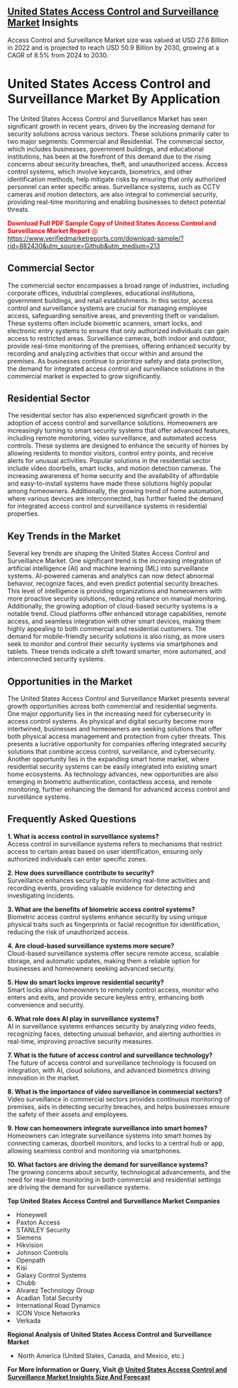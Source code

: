 <h2><a href="https://www.verifiedmarketreports.com/download-sample/?rid=882430&amp;utm_source=Github&amp;utm_medium=213" target="_blank">United States Access Control and Surveillance Market</a> Insights</h2><p>Access Control and Surveillance Market size was valued at USD 27.6 Billion in 2022 and is projected to reach USD 50.9 Billion by 2030, growing at a CAGR of 8.5% from 2024 to 2030.</p><p><h1>United States Access Control and Surveillance Market By Application</h1><p>The United States Access Control and Surveillance Market has seen significant growth in recent years, driven by the increasing demand for security solutions across various sectors. These solutions primarily cater to two major segments: Commercial and Residential. The commercial sector, which includes businesses, government buildings, and educational institutions, has been at the forefront of this demand due to the rising concerns about security breaches, theft, and unauthorized access. Access control systems, which involve keycards, biometrics, and other identification methods, help mitigate risks by ensuring that only authorized personnel can enter specific areas. Surveillance systems, such as CCTV cameras and motion detectors, are also integral to commercial security, providing real-time monitoring and enabling businesses to detect potential threats.<p><span class=""><span style="color: #ff0000;"><strong>Download Full PDF Sample Copy of United States Access Control and Surveillance Market Report</strong> @ </span><a href="https://www.verifiedmarketreports.com/download-sample/?rid=882430&amp;utm_source=Github&amp;utm_medium=213" target="_blank">https://www.verifiedmarketreports.com/download-sample/?rid=882430&amp;utm_source=Github&amp;utm_medium=213</a></span></p></p><h2>Commercial Sector</h2><p>The commercial sector encompasses a broad range of industries, including corporate offices, industrial complexes, educational institutions, government buildings, and retail establishments. In this sector, access control and surveillance systems are crucial for managing employee access, safeguarding sensitive areas, and preventing theft or vandalism. These systems often include biometric scanners, smart locks, and electronic entry systems to ensure that only authorized individuals can gain access to restricted areas. Surveillance cameras, both indoor and outdoor, provide real-time monitoring of the premises, offering enhanced security by recording and analyzing activities that occur within and around the premises. As businesses continue to prioritize safety and data protection, the demand for integrated access control and surveillance solutions in the commercial market is expected to grow significantly.<h2>Residential Sector</h2><p>The residential sector has also experienced significant growth in the adoption of access control and surveillance solutions. Homeowners are increasingly turning to smart security systems that offer advanced features, including remote monitoring, video surveillance, and automated access controls. These systems are designed to enhance the security of homes by allowing residents to monitor visitors, control entry points, and receive alerts for unusual activities. Popular solutions in the residential sector include video doorbells, smart locks, and motion detection cameras. The increasing awareness of home security and the availability of affordable and easy-to-install systems have made these solutions highly popular among homeowners. Additionally, the growing trend of home automation, where various devices are interconnected, has further fueled the demand for integrated access control and surveillance systems in residential properties.<h2>Key Trends in the Market</h2><p>Several key trends are shaping the United States Access Control and Surveillance Market. One significant trend is the increasing integration of artificial intelligence (AI) and machine learning (ML) into surveillance systems. AI-powered cameras and analytics can now detect abnormal behavior, recognize faces, and even predict potential security breaches. This level of intelligence is providing organizations and homeowners with more proactive security solutions, reducing reliance on manual monitoring. Additionally, the growing adoption of cloud-based security systems is a notable trend. Cloud platforms offer enhanced storage capabilities, remote access, and seamless integration with other smart devices, making them highly appealing to both commercial and residential customers. The demand for mobile-friendly security solutions is also rising, as more users seek to monitor and control their security systems via smartphones and tablets. These trends indicate a shift toward smarter, more automated, and interconnected security systems.<h2>Opportunities in the Market</h2><p>The United States Access Control and Surveillance Market presents several growth opportunities across both commercial and residential segments. One major opportunity lies in the increasing need for cybersecurity in access control systems. As physical and digital security become more intertwined, businesses and homeowners are seeking solutions that offer both physical access management and protection from cyber threats. This presents a lucrative opportunity for companies offering integrated security solutions that combine access control, surveillance, and cybersecurity. Another opportunity lies in the expanding smart home market, where residential security systems can be easily integrated into existing smart home ecosystems. As technology advances, new opportunities are also emerging in biometric authentication, contactless access, and remote monitoring, further enhancing the demand for advanced access control and surveillance systems.<h2>Frequently Asked Questions</h2><p><b>1. What is access control in surveillance systems?</b><br> Access control in surveillance systems refers to mechanisms that restrict access to certain areas based on user identification, ensuring only authorized individuals can enter specific zones.</p><p><b>2. How does surveillance contribute to security?</b><br> Surveillance enhances security by monitoring real-time activities and recording events, providing valuable evidence for detecting and investigating incidents.</p><p><b>3. What are the benefits of biometric access control systems?</b><br> Biometric access control systems enhance security by using unique physical traits such as fingerprints or facial recognition for identification, reducing the risk of unauthorized access.</p><p><b>4. Are cloud-based surveillance systems more secure?</b><br> Cloud-based surveillance systems offer secure remote access, scalable storage, and automatic updates, making them a reliable option for businesses and homeowners seeking advanced security.</p><p><b>5. How do smart locks improve residential security?</b><br> Smart locks allow homeowners to remotely control access, monitor who enters and exits, and provide secure keyless entry, enhancing both convenience and security.</p><p><b>6. What role does AI play in surveillance systems?</b><br> AI in surveillance systems enhances security by analyzing video feeds, recognizing faces, detecting unusual behavior, and alerting authorities in real-time, improving proactive security measures.</p><p><b>7. What is the future of access control and surveillance technology?</b><br> The future of access control and surveillance technology is focused on integration, with AI, cloud solutions, and advanced biometrics driving innovation in the market.</p><p><b>8. What is the importance of video surveillance in commercial sectors?</b><br> Video surveillance in commercial sectors provides continuous monitoring of premises, aids in detecting security breaches, and helps businesses ensure the safety of their assets and employees.</p><p><b>9. How can homeowners integrate surveillance into smart homes?</b><br> Homeowners can integrate surveillance systems into smart homes by connecting cameras, doorbell monitors, and locks to a central hub or app, allowing seamless control and monitoring via smartphones.</p><p><b>10. What factors are driving the demand for surveillance systems?</b><br> The growing concerns about security, technological advancements, and the need for real-time monitoring in both commercial and residential settings are driving the demand for surveillance systems.</p></p><p><strong>Top United States Access Control and Surveillance Market Companies</strong></p><div data-test-id=""><p><li>Honeywell</li><li> Paxton Access</li><li> STANLEY Security</li><li> Siemens</li><li> Hikvision</li><li> Johnson Controls</li><li> Openpath</li><li> Kisi</li><li> Galaxy Control Systems</li><li> Chubb</li><li> Alvarez Technology Group</li><li> Acadian Total Security</li><li> International Road Dynamics</li><li> ICON Voice Networks</li><li> Verkada</li></p><div><strong>Regional Analysis of&nbsp;United States Access Control and Surveillance Market</strong></div><ul><li dir="ltr"><p dir="ltr">North America&nbsp;(United States, Canada, and Mexico, etc.)</p></li></ul><p><strong>For More Information or Query, Visit @&nbsp;</strong><strong><a href="https://www.verifiedmarketreports.com/product/access-control-and-surveillance-market/?utm_source=Github&amp;utm_medium=213" target="_blank">United States Access Control and Surveillance Market Insights Size And Forecast</a></strong></p></div>
